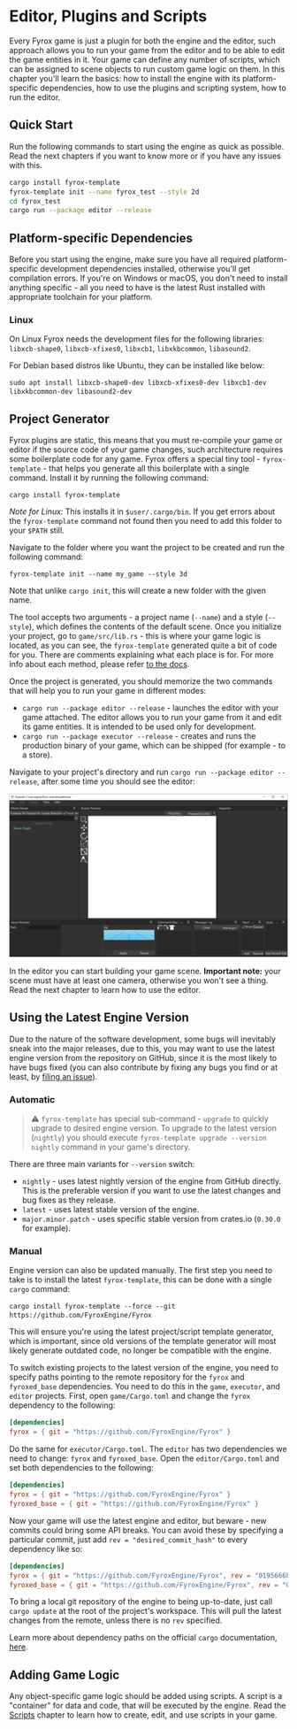 # Editor, Plugins and Scripts

Every Fyrox game is just a plugin for both the engine and the editor, such approach allows you to run your game from the 
editor and to be able to edit the game entities in it. Your game can define any number of scripts, which can be assigned 
to scene objects to run custom game logic on them. In this chapter you'll learn the basics: how to install the engine with
its platform-specific dependencies, how to use the plugins and scripting system, how to run the editor.

## Quick Start

Run the following commands to start using the engine as quick as possible. Read the next chapters if you want to know 
more or if you have any issues with this.

```sh
cargo install fyrox-template
fyrox-template init --name fyrox_test --style 2d
cd fyrox_test
cargo run --package editor --release
```

## Platform-specific Dependencies

Before you start using the engine, make sure you have all required platform-specific development dependencies installed,
otherwise you'll get compilation errors. If you're on Windows or macOS, you don't need to install anything specific - 
all you need to have is the latest Rust installed with appropriate toolchain for your platform.

### Linux

On Linux Fyrox needs the development files for the following libraries: `libxcb-shape0`, `libxcb-xfixes0`, `libxcb1`, 
`libxkbcommon`, `libasound2`.

For Debian based distros like Ubuntu, they can be installed like below:

```shell
sudo apt install libxcb-shape0-dev libxcb-xfixes0-dev libxcb1-dev libxkbcommon-dev libasound2-dev
```

## Project Generator

Fyrox plugins are static, this means that you must re-compile your game or editor if the source code of your game changes,
such architecture requires some boilerplate code for any game. Fyrox offers a special tiny tool - 
`fyrox-template` - that helps you generate all this boilerplate with a single command. Install it by running the following 
command:

```shell
cargo install fyrox-template
```

_Note for Linux:_ This installs it in `$user/.cargo/bin`. If you get errors about the `fyrox-template` command not found 
then you need to add this folder to your `$PATH` still.

Navigate to the folder where you want the project to be created and run the following command:

```shell
fyrox-template init --name my_game --style 3d
```

Note that unlike `cargo init`, this will create a new folder with the given name.

The tool accepts two arguments - a project name (`--name`) and a style (`--style`), which defines the contents of the default
scene. Once you initialize your project, go to `game/src/lib.rs` - this is where your game logic is located, as you can 
see, the `fyrox-template` generated quite a bit of code for you. There are comments explaining what each place is for. For 
more info about each method, please refer [to the docs](https://docs.rs/fyrox/latest/fyrox/plugin/trait.Plugin.html).

Once the project is generated, you should memorize the two commands that will help you to run your game in different modes:

- `cargo run --package editor --release` - launches the editor with your game attached. The editor allows you to run your game
  from it and edit its game entities. It is intended to be used only for development.
- `cargo run --package executor --release` - creates and runs the production binary of your game, which can be shipped (for
  example - to a store).

Navigate to your project's directory and run `cargo run --package editor --release`, after some time you should see the 
editor:

![editor](editor.png)

In the editor you can start building your game scene. **Important note:** your scene must have at least one camera,
otherwise you won't see a thing. Read the next chapter to learn how to use the editor.

## Using the Latest Engine Version

Due to the nature of the software development, some bugs will inevitably sneak into the major releases, due to this, 
you may want to use the latest engine version from the repository on GitHub, since it is the most likely to have bugs fixed
(you can also contribute by fixing any bugs you find or at least, by [filing an issue](https://github.com/FyroxEngine/Fyrox/issues)).

### Automatic

> ⚠️ `fyrox-template` has special sub-command - `upgrade` to quickly upgrade to desired engine version. To upgrade to 
> the latest version (`nightly`) you should execute `fyrox-template upgrade --version nightly` command in your game's 
> directory.

There are three main variants for `--version` switch:

- `nightly` - uses latest nightly version of the engine from GitHub directly. This is the preferable version if you want
to use the latest changes and bug fixes as they release.
- `latest` - uses latest stable version of the engine.
- `major.minor.patch` - uses specific stable version from crates.io (`0.30.0` for example).

### Manual

Engine version can also be updated manually. The first step you need to take is to install the latest `fyrox-template`, 
this can be done with a single `cargo` command:

```shell
cargo install fyrox-template --force --git https://github.com/FyroxEngine/Fyrox
```

This will ensure you're using the latest project/script template generator, which is important, since old versions
of the template generator will most likely generate outdated code, no longer be compatible with the engine.

To switch existing projects to the latest version of the engine, you need to specify paths pointing to the remote repository 
for the `fyrox` and `fyroxed_base` dependencies. You need to do this in the `game`, `executor`, and `editor` projects. First,
open `game/Cargo.toml` and change the `fyrox` dependency to the following:

```toml
[dependencies]
fyrox = { git = "https://github.com/FyroxEngine/Fyrox" }
```

Do the same for `executor/Cargo.toml`. The `editor` has two dependencies we need to change: `fyrox` and `fyroxed_base`.
Open the `editor/Cargo.toml` and set both dependencies to the following:

```toml
[dependencies]
fyrox = { git = "https://github.com/FyroxEngine/Fyrox" }
fyroxed_base = { git = "https://github.com/FyroxEngine/Fyrox" }
```

Now your game will use the latest engine and editor, but beware - new commits could bring some API breaks. You can avoid these by 
specifying a particular commit, just add `rev = "desired_commit_hash"` to every dependency like so:

```toml
[dependencies]
fyrox = { git = "https://github.com/FyroxEngine/Fyrox", rev = "0195666b30562c1961a9808be38b5e5715da43af" }
fyroxed_base = { git = "https://github.com/FyroxEngine/Fyrox", rev = "0195666b30562c1961a9808be38b5e5715da43af" }
```

To bring a local git repository of the engine to being up-to-date, just call `cargo update` at the root of the project's
workspace. This will pull the latest changes from the remote, unless there is no `rev` specified.

Learn more about dependency paths on the official `cargo` documentation, 
[here](https://doc.rust-lang.org/cargo/reference/specifying-dependencies.html#specifying-dependencies-from-git-repositories).

## Adding Game Logic

Any object-specific game logic should be added using scripts. A script is a "container" for data and code, that will be
executed by the engine. Read the [Scripts](../scripting/script.md) chapter to learn how to create, edit, and use scripts in
your game.
